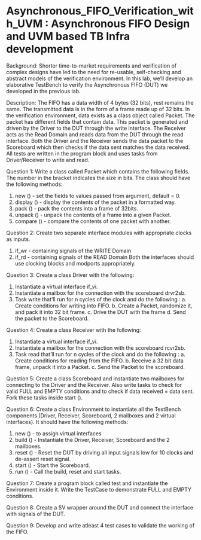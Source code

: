 # Asynchronous_FIFO_Verification_with_UVM : Asynchronous FIFO Design and UVM based TB Infra development

Background:
Shorter time-to-market requirements and verification of complex designs have led to the
need for re-usable, self-checking and abstract models of the verification environment. In this lab,
we’ll develop an elaborative TestBench to verify the Asynchronous FIFO (DUT) we developed in
the previous lab.

Description:
The FIFO has a data width of 4 bytes (32 bits), rest remains the same. The transmitted
data is in the form of a frame made up of 32 bits. In the verification environment, data exists as a
class object called Packet. The packet has different fields that contain data. This packet is
generated and driven by the Driver to the DUT through the write interface. The Receiver acts as
the Read Domain and reads data from the DUT through the read interface. Both the Driver and
the Receiver sends the data packet to the Scoreboard which then checks if the data sent matches
the data received. All tests are written in the program block and uses tasks from Driver/Receiver
to write and read.

Question 1: Write a class called Packet which contains the following fields. The number in the
bracket indicates the size in bits. The class should have the following methods:
1. new () - set the fields to values passed from argument, default = 0.
2. display () - display the contents of the packet in a formatted way.
3. pack () - pack the contents into a frame of 32bits.
4. unpack () - unpack the contents of a frame into a given Packet.
5. compare () - compare the contents of one packet with another.

Question 2: Create two separate interface modules with appropriate clocks as inputs.
1. if_wr - containing signals of the WRITE Domain
2. if_rd - containing signals of the READ Domain
Both the interfaces should use clocking blocks and modports appropriately.

Question 3: Create a class Driver with the following:
1. Instantiate a virtual interface if_vi.
2. Instantiate a mailbox for the connection with the scoreboard drvr2sb.
3. Task write that’ll run for n cycles of the clock and do the following :
a. Create conditions for writing into FIFO.
b. Create a Packet, randomize it, and pack it into 32 bit frame.
c. Drive the DUT with the frame
d. Send the packet to the Scoreboard.

Question 4: Create a class Receiver with the following:
1. Instantiate a virtual interface if_vi.
2. Instantiate a mailbox for the connection with the scoreboard rcvr2sb.
3. Task read that’ll run for n cycles of the clock and do the following :
a. Create conditions for reading from the FIFO.
b. Receive a 32 bit data frame, unpack it into a Packet.
c. Send the Packet to the scoreboard.

Question 5: Create a class Scoreboard and instantiate two mailboxes for connecting to the
Driver and the Receiver. Also write tasks to check for valid FULL and EMPTY conditions and to
check if data received = data sent. Fork these tasks inside start ().

Question 6: Create a class Environment to instantiate all the TestBench components (Driver,
Receiver, Scoreboard, 2 mailboxes and 2 virtual interfaces). It should have the following methods:
1. new () - to assign virtual interfaces
2. build () - Instantiate the Driver, Receiver, Scoreboard and the 2 mailboxes.
3. reset () - Reset the DUT by driving all input signals low for 10 clocks and
de-assert reset signal.
4. start () - Start the Scoreboard.
5. run () - Call the build, reset and start tasks.

Question 7: Create a program block called test and instantiate the Environment inside it. Write
the TestCase to demonstrate FULL and EMPTY conditions.

Question 8: Create a SV wrapper around the DUT and connect the interface with signals of the
DUT.

Question 9: Develop and write atleast 4 test cases to validate the working of the FIFO.

